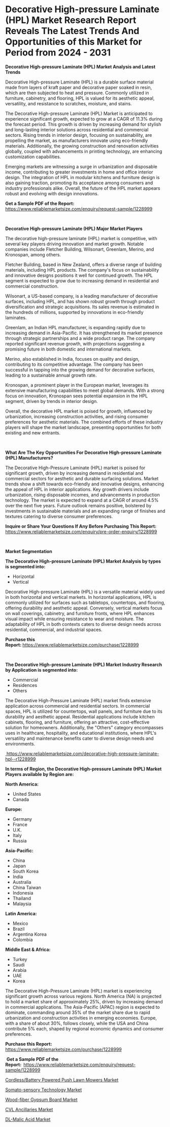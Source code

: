 <p><h1>Decorative High-pressure Laminate (HPL) Market Research Report Reveals The Latest Trends And Opportunities of this Market for Period from 2024 - 2031</h1></p><p><strong>Decorative High-pressure Laminate (HPL) Market Analysis and Latest Trends</strong></p>
<p><p>Decorative High-pressure Laminate (HPL) is a durable surface material made from layers of kraft paper and decorative paper soaked in resin, which are then subjected to heat and pressure. Commonly utilized in furniture, cabinetry, and flooring, HPL is valued for its aesthetic appeal, versatility, and resistance to scratches, moisture, and stains.</p><p>The Decorative High-pressure Laminate (HPL) Market is anticipated to experience significant growth, expected to grow at a CAGR of 11.3% during the forecast period. This growth is driven by increasing demand for stylish and long-lasting interior solutions across residential and commercial sectors. Rising trends in interior design, focusing on sustainability, are propelling the market, as manufacturers innovate using eco-friendly materials. Additionally, the growing construction and renovation activities globally, coupled with advancements in printing technology, are enhancing customization capabilities. </p><p>Emerging markets are witnessing a surge in urbanization and disposable income, contributing to greater investments in home and office interior design. The integration of HPL in modular kitchens and furniture design is also gaining traction, promoting its acceptance among consumers and industry professionals alike. Overall, the future of the HPL market appears robust and evolving with design innovations.</p></p>
<p><strong>Get a Sample PDF of the Report:&nbsp;</strong> <a href="https://www.reliablemarketsize.com/enquiry/request-sample/1228999?utm_campaign=1592&utm_medium=2&utm_source=Github&utm_content=ia&utm_term=15102024&utm_id=decorative-high-pressure-laminate-hpl">https://www.reliablemarketsize.com/enquiry/request-sample/1228999</a></p>
<p>&nbsp;</p>
<p><strong>Decorative High-pressure Laminate (HPL) Major Market Players</strong></p>
<p><p>The decorative high-pressure laminate (HPL) market is competitive, with several key players driving innovation and market growth. Notable companies include Fletcher Building, Wilsonart, Greenlam, Merino, and Kronospan, among others.</p><p>Fletcher Building, based in New Zealand, offers a diverse range of building materials, including HPL products. The company's focus on sustainability and innovative designs positions it well for continued growth. The HPL segment is expected to grow due to increasing demand in residential and commercial construction.</p><p>Wilsonart, a US-based company, is a leading manufacturer of decorative surfaces, including HPL, and has shown robust growth through product diversification and strategic acquisitions. Its sales revenue is estimated in the hundreds of millions, supported by innovations in eco-friendly laminates.</p><p>Greenlam, an Indian HPL manufacturer, is expanding rapidly due to increasing demand in Asia-Pacific. It has strengthened its market presence through strategic partnerships and a wide product range. The company reported significant revenue growth, with projections suggesting a promising future in both domestic and international markets.</p><p>Merino, also established in India, focuses on quality and design, contributing to its competitive advantage. The company has been successful in tapping into the growing demand for decorative surfaces, leading to a sustainable annual growth rate.</p><p>Kronospan, a prominent player in the European market, leverages its extensive manufacturing capabilities to meet global demands. With a strong focus on innovation, Kronospan sees potential expansion in the HPL segment, driven by trends in interior design.</p><p>Overall, the decorative HPL market is poised for growth, influenced by urbanization, increasing construction activities, and rising consumer preferences for aesthetic materials. The combined efforts of these industry players will shape the market landscape, presenting opportunities for both existing and new entrants.</p></p>
<p>&nbsp;</p>
<p><strong>What Are The Key Opportunities For Decorative High-pressure Laminate (HPL) Manufacturers?</strong></p>
<p><p>The Decorative High-Pressure Laminate (HPL) market is poised for significant growth, driven by increasing demand in residential and commercial sectors for aesthetic and durable surfacing solutions. Market trends show a shift towards eco-friendly and innovative designs, enhancing the appeal of HPL in interior applications. Key growth drivers include urbanization, rising disposable incomes, and advancements in production technology. The market is expected to expand at a CAGR of around 4.5% over the next five years. Future outlook remains positive, bolstered by investments in sustainable materials and an expanding range of finishes and textures catering to diverse consumer preferences.</p></p>
<p><strong>Inquire or Share Your Questions If Any Before Purchasing This Report:</strong> <a href="https://www.reliablemarketsize.com/enquiry/pre-order-enquiry/1228999?utm_campaign=1592&utm_medium=2&utm_source=Github&utm_content=ia&utm_term=15102024&utm_id=decorative-high-pressure-laminate-hpl">https://www.reliablemarketsize.com/enquiry/pre-order-enquiry/1228999</a></p>
<p>&nbsp;</p>
<p><strong>Market Segmentation</strong></p>
<p><strong>The Decorative High-pressure Laminate (HPL) Market Analysis by types is segmented into:</strong></p>
<p><ul><li>Horizontal</li><li>Vertical</li></ul></p>
<p><p>Decorative High-pressure Laminate (HPL) is a versatile material widely used in both horizontal and vertical markets. In horizontal applications, HPL is commonly utilized for surfaces such as tabletops, countertops, and flooring, offering durability and aesthetic appeal. Conversely, vertical markets focus on wall coverings, cabinetry, and furniture fronts, where HPL enhances visual impact while ensuring resistance to wear and moisture. The adaptability of HPL in both contexts caters to diverse design needs across residential, commercial, and industrial spaces.</p></p>
<p><strong>Purchase this Report:&nbsp;</strong><a href="https://www.reliablemarketsize.com/purchase/1228999?utm_campaign=1592&utm_medium=2&utm_source=Github&utm_content=ia&utm_term=15102024&utm_id=decorative-high-pressure-laminate-hpl">https://www.reliablemarketsize.com/purchase/1228999</a></p>
<p>&nbsp;</p>
<p><strong>The Decorative High-pressure Laminate (HPL) Market Industry Research by Application is segmented into:</strong></p>
<p><ul><li>Commercial</li><li>Residences</li><li>Others</li></ul></p>
<p><p>The Decorative High-Pressure Laminate (HPL) market finds extensive application across commercial and residential sectors. In commercial spaces, HPL is utilized for countertops, wall panels, and furniture due to its durability and aesthetic appeal. Residential applications include kitchen cabinets, flooring, and furniture, offering an attractive, cost-effective solution for homeowners. Additionally, the "Others" category encompasses uses in healthcare, hospitality, and educational institutions, where HPL's versatility and maintenance benefits cater to diverse design needs and environments.</p></p>
<p><a href="https://www.reliablemarketsize.com/decorative-high-pressure-laminate-hpl--r1228999?utm_campaign=1592&utm_medium=2&utm_source=Github&utm_content=ia&utm_term=15102024&utm_id=decorative-high-pressure-laminate-hpl">&nbsp;https://www.reliablemarketsize.com/decorative-high-pressure-laminate-hpl--r1228999</a></p>
<p><strong>In terms of Region, the Decorative High-pressure Laminate (HPL) Market Players available by Region are:</strong></p>
<p>
    <p> <strong> North America: </strong>
        <ul>
            <li>United States</li>
            <li>Canada</li>
        </ul>
        </p> 
    <p> <strong> Europe: </strong>
        <ul>
            <li>Germany</li>
            <li>France</li>
            <li>U.K.</li>
            <li>Italy</li>
            <li>Russia</li>
        </ul>
        </p> 
    <p> <strong> Asia-Pacific: </strong>
        <ul>
            <li>China</li>
            <li>Japan</li>
            <li>South Korea</li>
            <li>India</li>
            <li>Australia</li>
            <li>China Taiwan</li>
            <li>Indonesia</li>
            <li>Thailand</li>
            <li>Malaysia</li>
        </ul>
        </p> 
    <p> <strong> Latin America: </strong>
        <ul>
            <li>Mexico</li>
            <li>Brazil</li>
            <li>Argentina Korea</li>
            <li>Colombia</li>
        </ul>
        </p> 
    <p> <strong> Middle East & Africa: </strong>
        <ul>
            <li>Turkey</li>
            <li>Saudi</li>
            <li>Arabia</li>
            <li>UAE</li>
            <li>Korea</li>
        </ul>
    </p>
    </p>
<p><p>The Decorative High-Pressure Laminate (HPL) market is experiencing significant growth across various regions. North America (NA) is projected to hold a market share of approximately 25%, driven by increasing demand in commercial applications. The Asia-Pacific (APAC) region is expected to dominate, commanding around 35% of the market share due to rapid urbanization and construction activities in emerging economies. Europe, with a share of about 30%, follows closely, while the USA and China contribute 5% each, shaped by regional economic dynamics and consumer preferences.</p></p>
<p><strong>Purchase this Report: </strong><a href="https://www.reliablemarketsize.com/purchase/1228999?utm_campaign=1592&utm_medium=2&utm_source=Github&utm_content=ia&utm_term=15102024&utm_id=decorative-high-pressure-laminate-hpl">https://www.reliablemarketsize.com/purchase/1228999</a></p>
<p>&nbsp;<strong>Get a Sample PDF of the Report:&nbsp;&nbsp;</strong><a href="https://www.reliablemarketsize.com/enquiry/request-sample/1228999?utm_campaign=1592&utm_medium=2&utm_source=Github&utm_content=ia&utm_term=15102024&utm_id=decorative-high-pressure-laminate-hpl">https://www.reliablemarketsize.com/enquiry/request-sample/1228999</a></p>
<p><strong></strong></p>
<p><p><a href="https://www.linkedin.com/pulse/driving-forces-global-cordlessbattery-powered-push-lawn-mowers-kxuif?trk=public_post_embed_feed-article-content&utm_campaign=1592&utm_medium=2&utm_source=Github&utm_content=ia&utm_term=15102024&utm_id=decorative-high-pressure-laminate-hpl">Cordless/Battery Powered Push Lawn Mowers Market</a></p><p><a href="https://www.linkedin.com/pulse/somato-sensory-technology-market-global-share-ranking-c9lqf?trk=public_post_embed_feed-article-content&utm_campaign=1592&utm_medium=2&utm_source=Github&utm_content=ia&utm_term=15102024&utm_id=decorative-high-pressure-laminate-hpl">Somato-sensory Technology Market</a></p><p><a href="https://www.linkedin.com/pulse/emerging-technologies-reshaping-wood-fiber-gypsum-board-9dzcf?trk=public_post_embed_feed-article-content&utm_campaign=1592&utm_medium=2&utm_source=Github&utm_content=ia&utm_term=15102024&utm_id=decorative-high-pressure-laminate-hpl">Wood-fiber Gypsum Board Market</a></p><p><a href="https://www.linkedin.com/pulse/competitive-intelligence-cvl-ancillaries-market-key-players-mrdvf?trk=public_post_embed_feed-article-content&utm_campaign=1592&utm_medium=2&utm_source=Github&utm_content=ia&utm_term=15102024&utm_id=decorative-high-pressure-laminate-hpl">CVL Ancillaries Market</a></p><p><a href="https://www.linkedin.com/pulse/dl-malic-acid-market-global-regional-analysis-focus-end-hjcdf?trk=public_post_embed_feed-article-content&utm_campaign=1592&utm_medium=2&utm_source=Github&utm_content=ia&utm_term=15102024&utm_id=decorative-high-pressure-laminate-hpl">DL-Malic Acid Market</a></p></p>